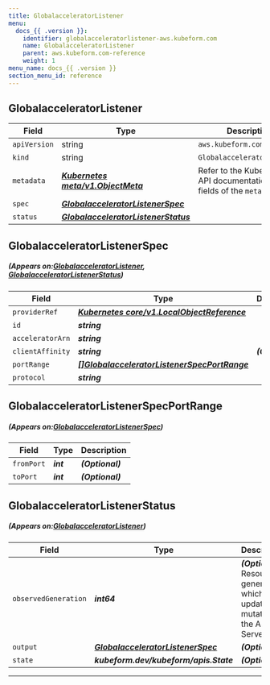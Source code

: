 ```yaml
---
title: GlobalacceleratorListener
menu:
  docs_{{ .version }}:
    identifier: globalacceleratorlistener-aws.kubeform.com
    name: GlobalacceleratorListener
    parent: aws.kubeform.com-reference
    weight: 1
menu_name: docs_{{ .version }}
section_menu_id: reference
---
```


## GlobalacceleratorListener
| Field | Type | Description |
| ------ | ----- | ----------- |
| `apiVersion` | string | `aws.kubeform.com/v1alpha1` |
|    `kind` | string | `GlobalacceleratorListener` |
| `metadata` | ***[Kubernetes meta/v1.ObjectMeta](https://kubernetes.io/docs/reference/generated/kubernetes-api/v1.13/#objectmeta-v1-meta)***|Refer to the Kubernetes API documentation for the fields of the `metadata` field.|
| `spec` | ***[GlobalacceleratorListenerSpec](#GlobalacceleratorListenerSpec)***||
| `status` | ***[GlobalacceleratorListenerStatus](#GlobalacceleratorListenerStatus)***||
## GlobalacceleratorListenerSpec
##### (Appears on:[GlobalacceleratorListener](#GlobalacceleratorListener), [GlobalacceleratorListenerStatus](#GlobalacceleratorListenerStatus))
| Field | Type | Description |
| ------ | ----- | ----------- |
| `providerRef` | ***[Kubernetes core/v1.LocalObjectReference](https://kubernetes.io/docs/reference/generated/kubernetes-api/v1.13/#localobjectreference-v1-core)***||
| `id` | ***string***||
| `acceleratorArn` | ***string***||
| `clientAffinity` | ***string***| ***(Optional)*** |
| `portRange` | ***[[]GlobalacceleratorListenerSpecPortRange](#GlobalacceleratorListenerSpecPortRange)***||
| `protocol` | ***string***||
## GlobalacceleratorListenerSpecPortRange
##### (Appears on:[GlobalacceleratorListenerSpec](#GlobalacceleratorListenerSpec))
| Field | Type | Description |
| ------ | ----- | ----------- |
| `fromPort` | ***int***| ***(Optional)*** |
| `toPort` | ***int***| ***(Optional)*** |
## GlobalacceleratorListenerStatus
##### (Appears on:[GlobalacceleratorListener](#GlobalacceleratorListener))
| Field | Type | Description |
| ------ | ----- | ----------- |
| `observedGeneration` | ***int64***| ***(Optional)*** Resource generation, which is updated on mutation by the API Server.|
| `output` | ***[GlobalacceleratorListenerSpec](#GlobalacceleratorListenerSpec)***| ***(Optional)*** |
| `state` | ***kubeform.dev/kubeform/apis.State***| ***(Optional)*** |
---
